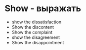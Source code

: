 # Show - выражать

- show the dissatisfaction
- Show the discontent
- Show the complaint
- show the disagreement
- Show the disappointment
